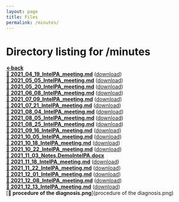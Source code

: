 ```yaml
---
layout: page
title: Files
permalink: /minutes/
---
```


# Directory listing for /minutes
[**<-back**](/)  
[**:page_facing_up: 2021_04_19_IntelPA_meeting.md**](2021_04_19_IntelPA_meeting) ([download](2021_04_19_IntelPA_meeting.md))  
[**:page_facing_up: 2021_05_05_IntelPA_meeting.md**](2021_05_05_IntelPA_meeting) ([download](2021_05_05_IntelPA_meeting.md))  
[**:page_facing_up: 2021_05_20_IntelPA_meeting.md**](2021_05_20_IntelPA_meeting) ([download](2021_05_20_IntelPA_meeting.md))  
[**:page_facing_up: 2021_06_08_IntelPA_meeting.md**](2021_06_08_IntelPA_meeting) ([download](2021_06_08_IntelPA_meeting.md))  
[**:page_facing_up: 2021_07_09_IntelPA_meeting.md**](2021_07_09_IntelPA_meeting) ([download](2021_07_09_IntelPA_meeting.md))  
[**:page_facing_up: 2021_07_21_IntelPA_meeting.md**](2021_07_21_IntelPA_meeting) ([download](2021_07_21_IntelPA_meeting.md))  
[**:page_facing_up: 2021_08_04_IntelPA_meeting.md**](2021_08_04_IntelPA_meeting) ([download](2021_08_04_IntelPA_meeting.md))  
[**:page_facing_up: 2021_08_05_IntelPA_meeting.md**](2021_08_05_IntelPA_meeting) ([download](2021_08_05_IntelPA_meeting.md))  
[**:page_facing_up: 2021_08_25_IntelPA_meeting.md**](2021_08_25_IntelPA_meeting) ([download](2021_08_25_IntelPA_meeting.md))  
[**:page_facing_up: 2021_09_16_IntelPA_meeting.md**](2021_09_16_IntelPA_meeting) ([download](2021_09_16_IntelPA_meeting.md))  
[**:page_facing_up: 2021_10_05_IntelPA_meeting.md**](2021_10_05_IntelPA_meeting) ([download](2021_10_05_IntelPA_meeting.md))  
[**:page_facing_up: 2021_10_18_IntelPA_meeting.md**](2021_10_18_IntelPA_meeting) ([download](2021_10_18_IntelPA_meeting.md))  
[**:page_facing_up: 2021_10_22_IntelPA_meeting.md**](2021_10_22_IntelPA_meeting) ([download](2021_10_22_IntelPA_meeting.md))  
[**:page_facing_up: 2021_11_03_Notes.DemoIntelPA.docx**](2021_11_03_Notes.DemoIntelPA.docx)  
[**:page_facing_up: 2021_11_18_IntelPA_meeting.md**](2021_11_18_IntelPA_meeting) ([download](2021_11_18_IntelPA_meeting.md))  
[**:page_facing_up: 2021_11_22_IntelPA_meeting.md**](2021_11_22_IntelPA_meeting) ([download](2021_11_22_IntelPA_meeting.md))  
[**:page_facing_up: 2021_12_01_IntelPA_meeting.md**](2021_12_01_IntelPA_meeting) ([download](2021_12_01_IntelPA_meeting.md))  
[**:page_facing_up: 2021_12_08_IntelPA_meeting.md**](2021_12_08_IntelPA_meeting) ([download](2021_12_08_IntelPA_meeting.md))  
[**:page_facing_up: 2021_12_13_IntelPA_meeting.md**](2021_12_13_IntelPA_meeting) ([download](2021_12_13_IntelPA_meeting.md))  
[**:page_facing_up: procedure of the diagnosis.png**](procedure of the diagnosis.png)  
